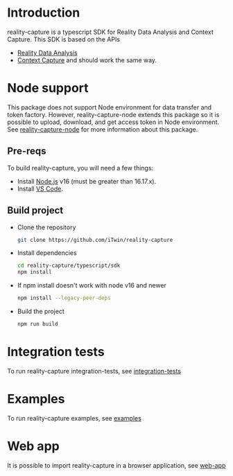 # Introduction

reality-capture is a typescript SDK for Reality Data Analysis and Context Capture. This SDK is based on the APIs
- [Reality Data Analysis](https://developer.bentley.com/apis/realitydataanalysis/)
- [Context Capture](https://developer.bentley.com/apis/contextcapture/) 
and should work the same way.

# Node support

This package does not support Node environment for data transfer and token factory. However, reality-capture-node extends this package so it is possible to upload, download, and get access token in Node environment. See [reality-capture-node](./../sdk-node/README.md) for more
information about this package.

## Pre-reqs

To build reality-capture, you will need a few things:

- Install [Node.js](https://nodejs.org/en/) v16 (must be greater than 16.17.x).
- Install [VS Code](https://code.visualstudio.com/).

## Build project

- Clone the repository

  ```sh
  git clone https://github.com/iTwin/reality-capture
  ```

- Install dependencies

  ```sh
  cd reality-capture/typescript/sdk
  npm install
  ```
- If npm install doesn't work with node v16 and newer

  ```sh
  npm install --legacy-peer-deps
  ```

- Build the project

  ```sh
  npm run build
  ```

# Integration tests

To run reality-capture integration-tests, see [integration-tests](./../integration-tests/README.md)

# Examples

To run reality-capture examples, see [examples](./../examples/README.md)

# Web app

It is possible to import reality-capture in a browser application, see [web-app](./../web-app/README.md)